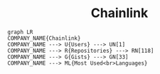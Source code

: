 <h1 align="center">Chainlink</h1>

```mermaid
graph LR
COMPANY_NAME{Chainlink}
COMPANY_NAME ---> U{Users} ---> UN[1]
COMPANY_NAME ---> R{Repositories} ---> RN[118]
COMPANY_NAME ---> G{Gists} ---> GN[33]
COMPANY_NAME ---> ML{Most Used<br>Languages}
```
